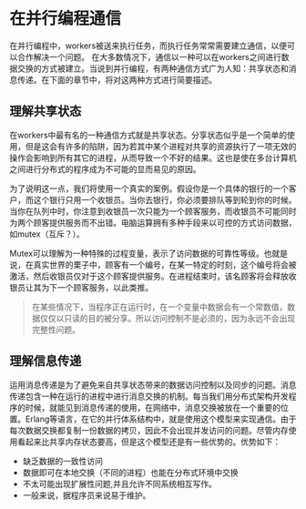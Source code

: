 # 在并行编程通信

在并行编程中，workers被送来执行任务，而执行任务常常需要建立通信，以便可以合作解决一个问题。
在大多数情况下，通信以一种可以在workers之间进行数据交换的方式被建立。当说到并行编程，有两种通信方式广为人知：共享状态和消息传递。在下面的章节中，将对这两种方式进行简要描述。

## 理解共享状态

在workers中最有名的一种通信方式就是共享状态。分享状态似乎是一个简单的使用，但是这会有许多的陷阱，因为若其中某个进程对共享的资源执行了一项无效的操作会影响到所有其它的进程，从而导致一个不好的结果。这也是使在多台计算机之间进行分布式的程序成为不可能的显而易见的原因。

为了说明这一点，我们将使用一个真实的案例。假设你是一个具体的银行的一个客户，而这个银行只用一个收银员。当你去银行，你必须要排队等到轮到你的时候。当你在队列中时，你注意到收银员一次只能为一个顾客服务，而收银员不可能同时为两个顾客提供服务而不出错。电脑运算拥有多种手段来以可控的方式访问数据，如mutex（互斥？）。

Mutex可以理解为一种特殊的过程变量，表示了访问数据的可靠性等级。也就是说，在真实世界的栗子中，顾客有一个编号，在某一特定的时刻，这个编号将会被激活，然后收银员仅对于这个顾客提供服务。在进程结束时，该名顾客将会释放收银员让其为下一个顾客服务，以此类推。

> 在某些情况下，当程序正在运行时，在一个变量中数据会有一个常数值，数据仅仅以只读的目的被分享。所以访问控制不是必须的，因为永远不会出现完整性问题。

## 理解信息传递

运用消息传递是为了避免来自共享状态带来的数据访问控制以及同步的问题。消息传递包含一种在运行的进程中进行消息交换的机制。每当我们用分布式架构开发程序的时候，就能见到消息传递的使用，在网络中，消息交换被放在一个重要的位置。Erlang等语言，在它的并行体系结构中，就是使用这个模型来实现通信。由于每次数据交换都复制一份数据的拷贝，因此不会出现并发访问的问题。尽管内存使用看起来比共享内存状态要高，但是这个模型还是有一些优势的。优势如下：

* 缺乏数据的一致性访问
* 数据即可在本地交换（不同的进程）也能在分布式环境中交换
* 不太可能出现扩展性问题,并且允许不同系统相互写作。
* 一般来说，据程序员来说易于维护。
